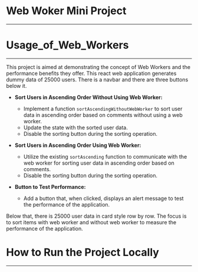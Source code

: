 # Web Woker Mini Project
---
# Usage_of_Web_Workers
---
This project is aimed at demonstrating the concept of Web Workers and the performance benefits they offer. This react web application generates dummy data of 25000 users. There is a navbar and there are three buttons below it.
- **Sort Users in Ascending Order Without Using Web Worker:**
  - Implement a function `sortAscendingWithoutWebWorker` to sort user data in ascending order based on comments without using a web worker.
  - Update the state with the sorted user data.
  - Disable the sorting button during the sorting operation.

- **Sort Users in Ascending Order Using Web Worker:**
  - Utilize the existing `sortAscending` function to communicate with the web worker for sorting user data in ascending order based on comments.
  - Disable the sorting button during the sorting operation.

- **Button to Test Performance:**
  - Add a button that, when clicked, displays an alert message to test the performance of the application.


Below that, there is 25000 user data in card style row by row.
The focus is to sort items with web worker and without web worker to measure the performance of the application.
# How to Run the Project Locally
---
